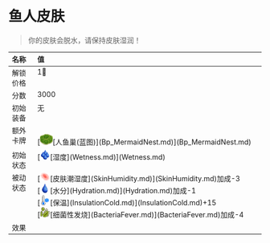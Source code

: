 # 鱼人皮肤  
> 你的皮肤会脱水，请保持皮肤湿润！  
  
<table class="table table-bordered"><thead><tr ><th  style="width:10%;text-align:left;vertical-align:top;" >名称</th><th  style="text-align:left;vertical-align:top;" >值</th></tr></thead><tr ><td  style="width:10%;text-align:left;vertical-align:top;" >解锁价格</td><td  style="text-align:left;vertical-align:top;" >1🌙</td></tr><tr ><td  style="width:10%;text-align:left;vertical-align:top;" >分数</td><td  style="text-align:left;vertical-align:top;" >3000</td></tr><tr ><td  style="width:10%;text-align:left;vertical-align:top;" >初始装备</td><td  style="text-align:left;vertical-align:top;" >无</td></tr><tr ><td  style="width:10%;text-align:left;vertical-align:top;" >额外卡牌</td><td  style="text-align:left;vertical-align:top;" ><br>[<div style="width:25px;display:inline-block;text-align:center"><img decoding="async" src="Sprite/MermaidNest.png" href="a.md" style="max-width:25px;max-height:25px;"></div>[人鱼巢(蓝图)](Bp_MermaidNest.md)](Bp_MermaidNest.md)</td></tr><tr ><td  style="width:10%;text-align:left;vertical-align:top;" >初始状态</td><td  style="text-align:left;vertical-align:top;" >[<div style="width:20px;display:inline-block;text-align:center"><img decoding="async" src="Sprite/Wetness.png" href="a.md" style="max-width:20px;max-height:20px;"></div>[湿度](Wetness.md)](Wetness.md)</td></tr><tr ><td  style="width:10%;text-align:left;vertical-align:top;" >被动状态</td><td  style="text-align:left;vertical-align:top;" >[<div style="width:20px;display:inline-block;text-align:center"><img decoding="async" src="Sprite/Sunburn.png" href="a.md" style="max-width:20px;max-height:20px;"></div>[皮肤潮湿度](SkinHumidity.md)](SkinHumidity.md)加成-3<br>[<div style="width:20px;display:inline-block;text-align:center"><img decoding="async" src="Sprite/Thirst.png" href="a.md" style="max-width:20px;max-height:20px;"></div>[水分](Hydration.md)](Hydration.md)加成-1<br>[<div style="width:20px;display:inline-block;text-align:center"><img decoding="async" src="Sprite/Cold.png" href="a.md" style="max-width:20px;max-height:20px;"></div>[保温](InsulationCold.md)](InsulationCold.md)+15<br>[<div style="width:20px;display:inline-block;text-align:center"><img decoding="async" src="Sprite/Bacteria.png" href="a.md" style="max-width:20px;max-height:20px;"></div>[细菌性发烧](BacteriaFever.md)](BacteriaFever.md)加成-4</td></tr><tr ><td  style="width:10%;text-align:left;vertical-align:top;" >效果</td><td  style="text-align:left;vertical-align:top;" ></td></tr></tbody></table>  
  


<script>document.title="鱼人皮肤 - 卡牌生存百科 Card Survival Wiki";</script>